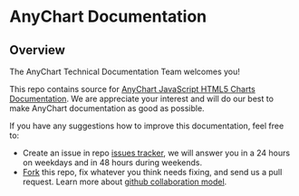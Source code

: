 # AnyChart Documentation

## Overview

The AnyChart Technical Documentation Team welcomes you!

This repo contains source for [AnyChart JavaScript HTML5 Charts Documentation](//docs.anychart.com).
We are appreciate your interest and will do our best to make AnyChart documentation as good as possible.  

If you have any suggestions how to improve this documentation, feel free to:

* Create an issue in repo [issues tracker](//github.com/anychart/docs.anychart.com/issues), we will answer you in a 24 hours on weekdays and in 48 hours during weekends.
* [Fork](https://github.com/anychart/docs.anychart.com/fork) this repo, fix whatever you think needs fixing, and send us a pull request. Learn more about [github collaboration model](https://help.github.com/articles/using-pull-requests/).

